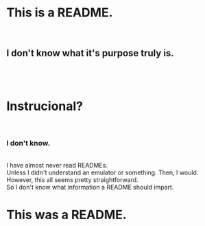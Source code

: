 <body>
  <h1>This is a README.</h1></br>
<h2>I don't know what it's purpose truly is.<h2></br>
<h1>Instrucional?</h1></br>
<h3>I don't know.</h3></br>
I have almost never read READMEs.</br>
Unless I didn't understand an emulator or something. Then, I would.</br>
However, this all seems pretty straightforward.</br>
So I don't know what information a README should impart.</br>
<h1>This was a README.</h1>
</body>
